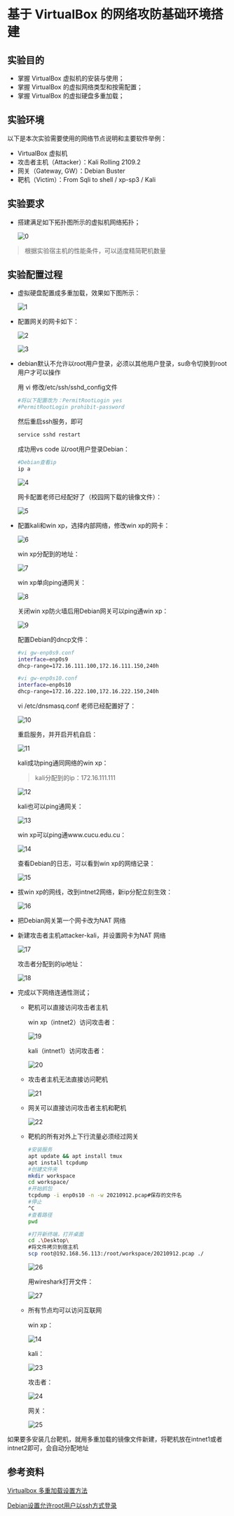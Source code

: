 # 基于 VirtualBox 的网络攻防基础环境搭建

## 实验目的

- 掌握 VirtualBox 虚拟机的安装与使用；
- 掌握 VirtualBox 的虚拟网络类型和按需配置；
- 掌握 VirtualBox 的虚拟硬盘多重加载；

## 实验环境

以下是本次实验需要使用的网络节点说明和主要软件举例：

- VirtualBox 虚拟机
- 攻击者主机（Attacker）：Kali Rolling 2109.2
- 网关（Gateway, GW）：Debian Buster
- 靶机（Victim）：From Sqli to shell / xp-sp3 / Kali

## 实验要求

- 搭建满足如下拓扑图所示的虚拟机网络拓扑；

  ![0](0.png)

> 根据实验宿主机的性能条件，可以适度精简靶机数量

## 实验配置过程

- 虚拟硬盘配置成多重加载，效果如下图所示：

  ![1](1.png)



- 配置网关的网卡如下：

  ![2](2.png)

  ![3](3.png)



- debian默认不允许以root用户登录，必须以其他用户登录，su命令切换到root用户才可以操作

  用 vi 修改/etc/ssh/sshd_config文件

  ```bash
  #将以下配置改为：PermitRootLogin yes
  #PermitRootLogin prohibit-password
  ```

  然后重启ssh服务，即可

  ```bash
  service sshd restart
  ```

  成功用vs code 以root用户登录Debian：

  ```bash
  #Debian查看ip
  ip a
  ```

  ![4](4.png)

  网卡配置老师已经配好了（校园网下载的镜像文件）：

  ![5](5.png)



- 配置kali和win xp，选择内部网络，修改win xp的网卡：

  ![6](6.png)

  win xp分配到的地址：

  ![7](7.png)

  win xp单向ping通网关：

  ![8](8.png)

  关闭win xp防火墙后用Debian网关可以ping通win xp：

  ![9](9.png)

  配置Debian的dncp文件：

  ```bash
  #vi gw-enp0s9.conf
  interface=enp0s9
  dhcp-range=172.16.111.100,172.16.111.150,240h
  
  #vi gw-enp0s10.conf
  interface=enp0s10
  dhcp-range=172.16.222.100,172.16.222.150,240h
  ```

  vi /etc/dnsmasq.conf 老师已经配置好了：

  ![10](10.png)

  重启服务，并开启开机自启：

  ![11](11.png)

  kali成功ping通同网络的win xp：

  > kali分配到的ip：172.16.111.111

  ![12](12.png)

  kali也可以ping通网关：

  ![13](13.png)

  win xp可以ping通www.cucu.edu.cu：

  ![14](14.png)

  查看Debian的日志，可以看到win xp的网络记录：

  ![15](15.png)

  

- 拔win xp的网线，改到intnet2网络，新ip分配立刻生效：

  ![16](16.png)



- 把Debian网关第一个网卡改为NAT 网络

  

- 新建攻击者主机attacker-kali，并设置网卡为NAT 网络

  ![17](17.png)

  

  攻击者分配到的ip地址：

  ![18](18.png)

- 完成以下网络连通性测试；

  - 靶机可以直接访问攻击者主机

    win xp（intnet2）访问攻击者：

    ![19](19.png)

    kali（intnet1）访问攻击者：

    ![20](20.png)

  - 攻击者主机无法直接访问靶机

    ![21](21.png)

  - 网关可以直接访问攻击者主机和靶机

    ![22](22.png)

  - 靶机的所有对外上下行流量必须经过网关

    ```bash
    #安装服务
    apt update && apt install tmux
    apt install tcpdump
    #创建文件夹
    mkdir workspace
    cd workspace/
    #开始抓包
    tcpdump -i enp0s10 -n -w 20210912.pcap#保存的文件名
    #停止
    ^C
    #查看路径
    pwd
    
    #打开新终端，打开桌面
    cd .\Desktop\
    #将文件拷贝到宿主机
    scp root@192.168.56.113:/root/workspace/20210912.pcap ./
    ```

    ![26](26.png)

    用wireshark打开文件：

    ![27](27.png)

  - 所有节点均可以访问互联网

    win xp：

    ![14](14.png)

    kali：

    ![23](23.png)

    攻击者：

    ![24](24.png)

    网关：

    ![25](25.png)

如果要多安装几台靶机，就用多重加载的镜像文件新建，将靶机放在intnet1或者intnet2即可，会自动分配地址

## 参考资料

[Virtualbox 多重加载设置方法](https://blog.csdn.net/jeanphorn/article/details/45056251)

[Debian设置允许root用户以ssh方式登录](https://www.cnblogs.com/liu-ke/p/14166097.html)


